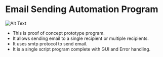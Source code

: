 # Email Sending Automation Program

![Alt Text](https://github.com/Skyler-Guha/skyler-guha.github.io/blob/main/assets/images/email-sending-automation-program-demo.gif)

- This is proof of concept prototype program.
- It allows sending email to a single recipient or multiple recipients.
- It uses smtp protocol to send email.
- It is a single script program complete with GUI and Error handling.
